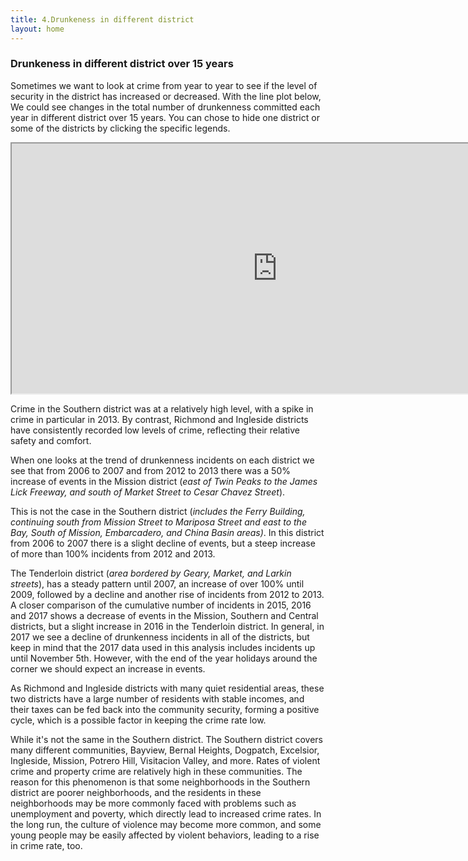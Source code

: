 ```yaml
---
title: 4.Drunkeness in different district
layout: home
---
```

### **Drunkeness in different district over 15 years**
Sometimes we want to look at crime from year to year to see if the level of security in the district has increased or decreased. With the line plot below, We could see changes in the total number of drunkenness committed each year in different district over 15 years. You can chose to hide one district or some of the districts by clicking the specific legends.

<iframe src="https://raw.githack.com/fenfen22/fenfen22.github.io/main/LinePlot_hide.html" width="850" height="400"></iframe>

 Crime in the Southern district was at a relatively high level, with a spike in crime in particular in 2013. By contrast, Richmond and Ingleside districts have consistently recorded low levels of crime, reflecting their relative safety and comfort. 

When one looks at the trend of drunkenness incidents on each district we see that from 2006 to 2007 and from 2012 to 2013 there was a 50% increase of events in the Mission district (*east of Twin Peaks to the James Lick Freeway, and south of Market Street to Cesar Chavez Street*).

This is not the case in the Southern district (*includes the Ferry Building, continuing south from Mission Street to Mariposa Street and east to the Bay, South of Mission, Embarcadero, and China Basin areas)*. In this district from 2006 to 2007 there is a slight decline of events, but a steep increase of more than 100% incidents from 2012 and 2013.

The Tenderloin district (*area bordered by Geary, Market, and Larkin streets*), has a steady pattern until 2007, an increase of over 100% until 2009, followed by a decline and another rise of incidents from 2012 to 2013.
A closer comparison of the cumulative number of incidents in 2015, 2016 and 2017 shows a decrease of events in the Mission, Southern and Central districts, but a slight increase in 2016 in the Tenderloin district. In general, in 2017 we see a decline of drunkenness incidents in all of the districts, but keep in mind that the 2017 data used in this analysis includes incidents up until November 5th. However, with the end of the year holidays around the corner we should expect an increase in events.

As Richmond and Ingleside districts with many quiet residential areas, these two districts have a large number of residents with stable incomes, and their taxes can be fed back into the community security, forming a positive cycle, which is a possible factor in keeping the crime rate low. 

While it's not the same in the Southern district. The Southern district covers many different communities, Bayview, Bernal Heights, Dogpatch, Excelsior, Ingleside, Mission, Potrero Hill, Visitacion Valley, and more. Rates of violent crime and property crime are relatively high in these communities. The reason for this phenomenon is that some neighborhoods in the Southern district are poorer neighborhoods, and the residents in these neighborhoods may be more commonly faced with problems such as unemployment and poverty, which directly lead to increased crime rates. In the long run, the culture of violence may become more common, and some young people may be easily affected by violent behaviors, leading to a rise in crime rate, too.